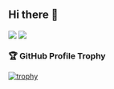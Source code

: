 ## Hi there 👋

<span>
  <img align="center" src="https://github-readme-stats.vercel.app/api?username=foostan&count_private=true&show_icons=true&&theme=onedark" />
</span>
<span>
  <img align="center" src="https://github-readme-stats.vercel.app/api/top-langs/?username=foostan&theme=onedark&layout=compact" />
</span>

### 🏆 GitHub Profile Trophy

[![trophy](https://github-profile-trophy.vercel.app/?username=foostan&no-frame=true&theme=onedark&rank=SECRET,SSS,SS,S,AAA,AA,A)](https://github.com/ryo-ma/github-profile-trophy)

